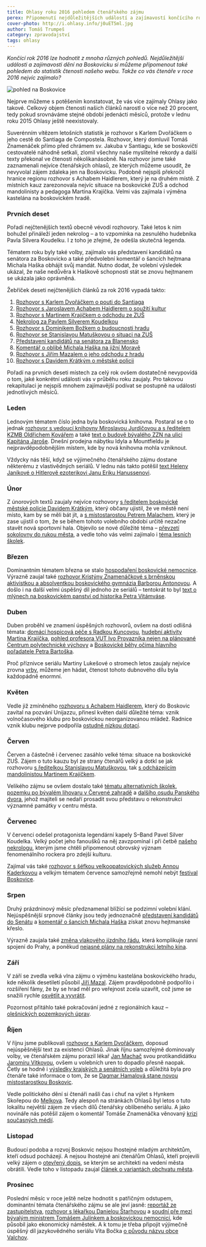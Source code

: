 ```yaml
---
title: Ohlasy roku 2016 pohledem čtenářského zájmu
perex: Připomenutí nejdůležitějších událostí a zajímavostí končícího roku pohledem do statistik čtenosti našeho webu.
cover-photo: http://i.ohlasy.info/j0uET5ml.jpg
author: Tomáš Trumpeš
category: zpravodajství
tags: ohlasy
---
```


*Končící rok 2016 lze hodnotit z mnoha různých pohledů. Nejdůležitější události a zajímavosti dění na Boskovicku si můžeme připomenout také pohledem do statistik čtenosti našeho webu. Takže co vás čtenáře v roce 2016 nejvíc zajímalo?*

<img src="http://i.ohlasy.info/j0uET5m.jpg" alt="pohled na Boskovice" class="img-responsive img-popup" data-author="Tomáš Znamenáček">

Nejprve můžeme s potěšením konstatovat, že vás více zajímaly Ohlasy jako takové. Celkový objem čtenosti našich článků narostl o více než 20 procent, tedy pokud srovnáváme stejné období jedenácti měsíců, protože v lednu roku 2015 Ohlasy ještě neexistovaly.

Suverénním vítězem letošních statistik je rozhovor s Karlem Dvořáčkem o jeho cestě do Santiaga de Compostela. Rozhovor, který domluvil Tomáš Znamenáček přímo před chrámem sv. Jakuba v Santiagu, kde se boskovičtí cestovatelé náhodně setkali, zlomil všechny naše myslitelné rekordy a další texty překonal ve čtenosti několikanásobně. Na rozhovor jsme také zaznamenali nejvíce čtenářských ohlasů, ze kterých můžeme usoudit, že nevyvolal zájem zdaleka jen na Boskovicku. Podobně nejspíš překročil hranice regionu rozhovor s Achabem Haidlerem, který je na druhém místě. Z místních kauz zarezonovala nejvíc situace na boskovické ZUŠ a odchod mandolinisty a pedagoga Martina Krajíčka. Velmi vás zajímala i výměna kastelána na boskovickém hradě.

### Prvních deset

Pořadí nejčtenějších textů obecně vévodí rozhovory. Také letos k nim bohužel přináleží jeden nekrolog – a to vzpomínka na zesnulého hudebníka Pavla Silvera Koudelku. I z toho je zřejmé, že odešla skutečná legenda.

Tématem roku byly také volby, zajímalo vás představení kandidátů na senátora za Boskovicko a také předvolební komentář o šancích hejtmana Michala Haška obhájit svůj mandát. Nutno dodat, že volební výsledek ukázal, že naše nedůvěra k Haškově schopnosti stát se znovu hejtmanem se ukázala jako oprávněná.

Žebříček deseti nejčtenějších článků za rok 2016 vypadá takto:

1. [Rozhovor s Karlem Dvořáčkem o pouti do Santiaga](http://www.ohlasy.info/clanky/2016/10/rozhovor-dvoracek.html)  
2. [Rozhovor s Jaroslavem Achabem Haidlerem o soužití kultur](http://www.ohlasy.info/clanky/2016/05/rozhovor-achab.html)  
3. [Rozhovor s Martinem Krajíčkem o odchodu ze ZUŠ](http://www.ohlasy.info/clanky/2016/07/rozhovor-krajicek-zus.html)  
4. [Nekrolog za Pavlem Silverem Koudelkou](http://www.ohlasy.info/clanky/2016/07/nekrolog-silver.html)  
5. [Rozhovor s Dominikem Božkem o budoucnosti hradu](http://www.ohlasy.info/clanky/2016/09/rozhovor-bozek.html)  
6. [Rozhovor se Stanislavou Matuškovou o situaci na ZUŠ](http://www.ohlasy.info/clanky/2016/06/rozhovor-matuskova.html)  
7. [Představení kandidátů na senátora za Blanensko](http://www.ohlasy.info/clanky/2016/08/senatori.html)  
8. [Komentář o oblibě Michala Haška na jižní Moravě](http://www.ohlasy.info/clanky/2016/08/hasek-milovany.html)  
9. [Rozhovor s Jiřím Mazalem o jeho odchodu z hradu](http://www.ohlasy.info/clanky/2016/10/rozhovor-mazal.html)  
10. [Rozhovor s Davidem Krátkým o městské policii](http://www.ohlasy.info/clanky/2016/02/rozhovor-kratky.html)

Pořadí na prvních deseti místech za celý rok ovšem dostatečně nevypovídá o tom, jaké konkrétní události vás v průběhu roku zaujaly. Pro takovou rekapitulaci je nejspíš mnohem zajímavější podívat se postupně na události jednotlivých měsíců.

### Leden

Lednovým tématem číslo jedna byla boskovická knihovna. Postaral se o to jednak [rozhovor s vedoucí knihovny Miroslavou Jurdičovou a s ředitelem KZMB Oldřichem Kovářem](http://www.ohlasy.info/clanky/2016/01/knihovna.html) a také [text o budově bývalého ZZN na ulici Kapitána Jaroše](http://www.ohlasy.info/clanky/2016/01/budova-zzn.html). Dnešní prodejna nábytku Idyla a Mountfieldu je nejpravděpodobnějším místem, kde by nová knihovna mohla vzniknout.

Vždycky nás těší, když se výjimečného čtenářského zájmu dostane některému z vlastivědných seriálů. V lednu nás takto potěšil [text Heleny Janíkové o Hitlerově ezoterikovi Janu Eriku Hanussenovi](http://www.ohlasy.info/clanky/2016/01/erik-jan-hanussen.html).

### Únor

Z únorových textů zaujaly nejvíce rozhovory [s ředitelem boskovické městské policie Davidem Krátkým](http://www.ohlasy.info/clanky/2016/02/rozhovor-kratky.html), který občany ujistil, že ve městě není místo, kam by se měli bát jít, a [s místostarostou Petrem Malachem](http://www.ohlasy.info/clanky/2016/02/rozhovor-petr-malach.html), který je zase ujistil o tom, že se během tohoto volebního období určitě nezačne stavět nová sportovní hala. Objevilo se nové důležité téma – [převzetí sokolovny do rukou města](http://www.ohlasy.info/clanky/2016/02/sokolovna-mestu.html), a vedle toho vás velmi zajímalo i [téma lesních školek](http://www.ohlasy.info/clanky/2016/02/lesni-skolky.html).

### Březen

Dominantním tématem března se stalo [hospodaření boskovické nemocnice](http://www.ohlasy.info/clanky/2016/03/hospodareni-nemocnice.html). Výrazně zaujal také [rozhovor Kristýny Znamenáčkové s brněnskou aktivistkou a absolventkou boskovického gymnázia Barborou Antonovou](http://www.ohlasy.info/clanky/2016/03/rozhovor-antonova.html). A došlo i na další velmi úspěšný díl jednoho ze seriálů – tentokrát to byl [text o mlýnech na boskovickém panství od historika Petra Vítámváse](http://www.ohlasy.info/clanky/2016/03/mlyny.html).

### Duben

Duben proběhl ve znamení úspěšných rozhovorů, ovšem na dosti odlišná témata: [domácí hospicová péče s Radkou Kuncovou](http://www.ohlasy.info/clanky/2016/04/domaci-hospic.html), [hudební aktivity Martina Krajíčka](http://www.ohlasy.info/clanky/2016/04/rozhovor-krajicek.html), [pohled profesora VUT Ivo Provazníka nejen na plánované Centrum polytechnické výchovy](http://www.ohlasy.info/clanky/2016/04/rozhovor-provaznik.html) a [Boskovické běhy očima hlavního pořadatele Petra Bartoška](http://www.ohlasy.info/clanky/2016/04/rozhovor-bartosek.html).

Proč příznivce seriálu Martiny Lukešové o stromech letos zaujaly nejvíce zrovna [vrby](http://www.ohlasy.info/clanky/2015/04/vrby.html), můžeme jen hádat, čtenost tohoto dubnového dílu byla každopádně enormní.

### Květen

Vedle již zmíněného [rozhovoru s Achabem Haidlerem](http://www.ohlasy.info/clanky/2016/05/rozhovor-achab.html), který do Boskovic zavítal na pozvání Unijazzu, přinesl květen další důležité téma: vznik volnočasového klubu pro boskovickou neorganizovanou mládež. Radnice vznik klubu nejprve podpořila [ostudně nízkou dotací](http://www.ohlasy.info/clanky/2016/05/prispevek-pro-elim.html). 

### Červen

Červen a částečně i červenec zasáhlo velké téma: situace na boskovické ZUŠ. Zájem o tuto kauzu byl ze strany čtenářů velký a dotkl se jak rozhovoru [s ředitelkou Stanislavou Matuškovou](http://www.ohlasy.info/clanky/2016/06/rozhovor-matuskova.html), tak [s odcházejícím mandolinistou Martinem Krajíčkem](http://www.ohlasy.info/clanky/2016/07/rozhovor-krajicek-zus.html).

Velikého zájmu se ovšem dostalo také [tématu alternativních školek](http://www.ohlasy.info/clanky/2016/06/rozhovor-skolka.html), [pozemku po bývalém lihovaru v Červené zahradě](http://www.ohlasy.info/clanky/2016/06/pozemek-lihovar.html) a [dalšího osudu Panského dvora](http://www.ohlasy.info/clanky/2016/06/rozhovor-rehor.html), jehož majiteli se nedaří prosadit svou představu o rekonstrukci významné památky v centru města.

### Červenec

V červenci odešel protagonista legendární kapely S–Band Pavel Silver Koudelka. Velký počet jeho fanoušků na něj zavzpomínal i při četbě [našeho nekrologu](http://www.ohlasy.info/clanky/2016/07/nekrolog-silver.html), kterým jsme chtěli připomenout obrovský význam fenomenálního rockera pro zdejší kulturu.

Zajímal vás také [rozhovor s šéfkou velkoopatovických služeb Annou Kaderkovou](http://www.ohlasy.info/clanky/2016/07/rozhovor-kaderkova.html) a velkým tématem července samozřejmě nemohl nebýt [festival Boskovice](http://www.ohlasy.info/clanky/2016/07/festivalovy-zapisnik.html).

### Srpen

Druhý prázdninový měsíc předznamenal blížící se podzimní volební klání. Nejúspěšnější srpnové články jsou tedy jednoznačně [představení kandidátů do Senátu](http://www.ohlasy.info/clanky/2016/08/senatori.html) a [komentář o šancích Michala Haška](http://www.ohlasy.info/clanky/2016/08/hasek-milovany.html) získat znovu hejtmanské křeslo.

Výrazně zaujala také [změna vlakového jízdního řádu](http://www.ohlasy.info/clanky/2016/08/zmeny-jizdnich-radu.html), která komplikuje ranní spojení do Prahy, a poněkud [nejasné plány na rekonstrukci letního kina](http://www.ohlasy.info/clanky/2016/08/jen-letni-kino.html).

### Září

V září se zvedla velká vlna zájmu o výměnu kastelána boskovického hradu, kde několik desetiletí působil [Jiří Mazal](http://www.ohlasy.info/clanky/2016/10/rozhovor-mazal.html). Zájem pravděpodobně podpořilo i rozšíření fámy, že by se hrad měl pro veřejnost zcela uzavřít, což jsme se snažili rychle [osvětlit a vyvrátit](http://www.ohlasy.info/clanky/2016/09/rozhovor-bozek.html).

Pozornost přitáhlo také pokračování jedné z regionálních kauz – [olešnických pozemkových úprav](http://www.ohlasy.info/clanky/2016/09/pozemkove-upravy.html).

### Říjen

V říjnu jsme publikovali [rozhovor s Karlem Dvořáčkem](http://www.ohlasy.info/clanky/2016/10/rozhovor-dvoracek.html), doposud nejúspěšnější text za existenci Ohlasů. Jinak říjnu samozřejmě dominovaly volby, ve čtenářském zájmu porazil lékař [Jan Machač](http://www.ohlasy.info/clanky/2016/10/rozhovor-machac.html) svou protikandidátku [Jaromíru Vítkovou](http://www.ohlasy.info/clanky/2016/10/rozhovor-vitkova.html), ovšem u volebních uren to dopadlo přesně naopak. Četly se hodně i [výsledky krajských a senátních voleb](http://www.ohlasy.info/clanky/2016/10/vysledky-voleb.html) a důležitá byla pro čtenáře také informace o tom, že se [Dagmar Hamalová stane novou místostarostkou Boskovic](http://www.ohlasy.info/clanky/2016/10/mistostarostka-hamalova.html). 

Vedle politického dění si čtenáři našli čas i chuť na výlet s Hynkem Skořepou do [Melkova](http://www.ohlasy.info/clanky/2016/10/melkov.html). Tedy alespoň na stránkách Ohlasů byl letos o tuto lokalitu největší zájem ze všech dílů čtenářsky oblíbeného seriálu. A jako novináře nás potěšil zájem o komentář Tomáše Znamenáčka věnovaný [krizi současných médií](http://www.ohlasy.info/clanky/2016/10/krize-medii.html).

### Listopad

Budoucí podoba a rozvoj Boskovic nejsou lhostejné mladým architektům, kteří odsud pocházejí. A nejsou lhostejné ani čtenářům Ohlasů, kteří projevili velký zájem o [otevřený dopis](http://www.ohlasy.info/clanky/2016/11/dopis-architektu.html), se kterým se architekti na vedení města obrátili. Vedle toho v listopadu zaujal [článek o variantách obchvatu města](http://www.ohlasy.info/clanky/2016/11/obchvat.html).

### Prosinec

Poslední měsíc v roce ještě nelze hodnotit s patřičným odstupem, dominantní témata čtenářského zájmu se ale jeví jasně: [reportáž ze zastupitelstva](http://www.ohlasy.info/clanky/2016/12/zastupitelstvo.html), [rozhovor s lékařkou Danielou Štarhovou](http://www.ohlasy.info/clanky/2016/12/rozhovor-starhova.html) a [soudní pře mezi bývalým ministrem Tomášem Julínkem a boskovickou nemocnicí](http://www.ohlasy.info/clanky/2016/12/julinek-soud.html), kde působil jako ekonomický náměstek. A k tomu je třeba připojit výjimečně úspěšný díl jazykovědného seriálu Víta Bočka [o původu názvu obce Valchov](http://www.ohlasy.info/clanky/2016/12/mistni-jmena-valchov.html).
